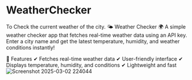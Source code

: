 # WeatherChecker
To Check the current weather of the city.
🌤 Weather Checker 🌍
A simple weather checker app that fetches real-time weather data using an API key. Enter a city name and get the latest temperature, humidity, and weather conditions instantly!

🚀 Features
✔ Fetches real-time weather data
✔ User-friendly interface
✔ Displays temperature, humidity, and conditions
✔ Lightweight and fast![Screenshot 2025-03-02 224044](https://github.com/user-attachments/assets/42ba4333-071a-40ca-bbb1-023e00145eee)
